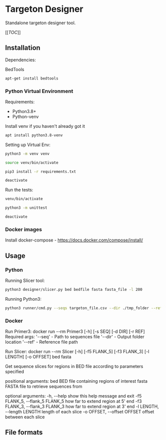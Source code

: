 # Targeton Designer

Standalone targeton designer tool.

[[_TOC_]]

## Installation

Dependencies:

BedTools
```sh
apt-get install bedtools
```

### Python Virtual Environment

Requirements:
 - Python3.8+
 - Python-venv

Install venv if you haven't already got it
```sh
apt install python3.8-venv
```

Setting up Virtual Env:
```sh
python3 -m venv venv

source venv/bin/activate

pip3 install -r requirements.txt

deactivate
```

Run the tests:
```sh
venv/bin/activate

python3 -m unittest

deactivate
```

### Docker images

Install docker-compose - https://docs.docker.com/compose/install/

## Usage

### Python

Running Slicer tool:
```sh
python3 designer/slicer.py bed bedfile fasta fasta_file -l 200
```

Running Python3:
```sh
python3 runner/cmd.py --seqs targeton_file.csv --dir ./tmp_folder --ref genomic_reference_file.fna
```

### Docker

Run Primer3:
docker run --rm Primer3 [-h] [-s SEQ] [-d DIR] [-r REF]
	Required args:
		'--seq' - Path to sequences file
		'--dir' - Output folder location
		'--ref' - Reference file path

Run Slicer:
docker run --rm Slicer [-h] [-f5 FLANK_5] [-f3 FLANK_3] [-l LENGTH] [-o OFFSET]
                 bed fasta

Get sequence slices for regions in BED file according to parameters specified

positional arguments:
  bed                   BED file containing regions of interest
  fasta                 FASTA file to retrieve sequences from

optional arguments:
  -h, --help            show this help message and exit
  -f5 FLANK_5, --flank_5 FLANK_5
                        how far to extend region at 5' end
  -f3 FLANK_3, --flank_3 FLANK_3
                        how far to extend region at 3' end
  -l LENGTH, --length LENGTH
                        length of each slice
  -o OFFSET, --offset OFFSET
                        offset between each slice

## File formats
